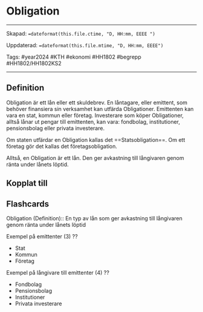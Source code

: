 # Obligation

---

Skapad: `=dateformat(this.file.ctime, "D, HH:mm, EEEE ")`

Uppdaterad: `=dateformat(this.file.mtime, "D, HH:mm, EEEE")`

Tags: #year2024 #KTH #ekonomi #HH1802 #begrepp #HH1802/HH1802KS2

---

## Definition

Obligation är ett lån eller ett skuldebrev. En låntagare, eller emittent, som behöver finansiera sin verksamhet kan utfärda Obligationer. Emittenten kan vara en stat, kommun eller företag. Investerare som köper Obligationer, alltså lånar ut pengar till emittenten, kan vara: fondbolag, institutioner, pensionsbolag eller privata investerare.

Om staten utfärdar en Obligation kallas det ==Statsobligation==. Om ett företag gör det kallas det företagsobligation.

Alltså, en Obligation är ett lån. Den ger avkastning till långivaren genom ränta under lånets löptid.

## Kopplat till

## Flashcards

Obligation (Definition):: En typ av lån som ger avkastning till långivaren genom ränta under lånets löptid
<!--SR:!2024-04-12,4,250!2024-04-21,15,290-->

Exempel på emittenter (3)
??
- Stat
- Kommun
- Företag
<!--SR:!2024-04-19,13,270!2024-04-22,16,290-->

Exempel på långivare till emittenter (4)
??
- Fondbolag
- Pensionsbolag
- Institutioner
- Privata investerare
<!--SR:!2024-04-17,11,270!2024-04-17,11,270-->
